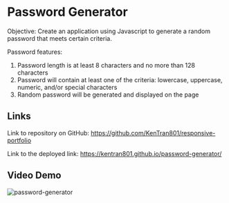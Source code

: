 # Password Generator

Objective: Create an application using Javascript to generate a random password that meets certain criteria.

Password features:
1. Password length is at least 8 characters and no more than 128 characters
2. Password will contain at least one of the criteria: lowercase, uppercase, numeric, and/or special characters 
3. Random password will be generated and displayed on the page

## Links

Link to repository on GitHub: https://github.com/KenTran801/responsive-portfolio

Link to the deployed link: https://kentran801.github.io/password-generator/

## Video Demo
![password-generator](https://user-images.githubusercontent.com/72709180/102731356-d9e44000-42f4-11eb-85c0-fb95b690cb26.gif)
